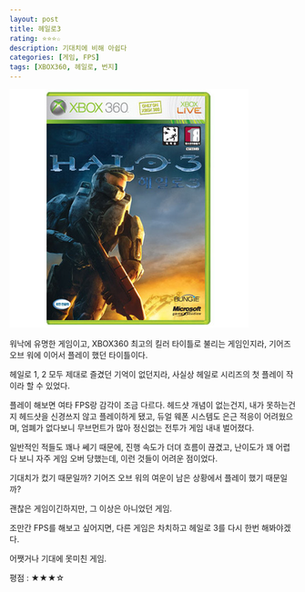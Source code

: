 ```yaml
---
layout: post
title: 헤일로3
rating: ⭐️⭐️⭐️☆
description: 기대치에 비해 아쉽다
categories: [게임, FPS]
tags: [XBOX360, 헤일로, 번지]
---
```


![기어스 오브 워](../../img/2010/halo3.jpg)

워낙에 유명한 게임이고, XBOX360 최고의 킬러 타이틀로 불리는 게임인지라, 기어즈 오브 워에 이어서 플레이 했던 타이틀이다.

헤일로 1, 2 모두 제대로 즐겼던 기억이 없던지라, 사실상 헤일로 시리즈의 첫 플레이 작이라 할 수 있었다.

플레이 해보면 여타 FPS랑 감각이 조금 다르다. 헤드샷 개념이 없는건지, 내가 못하는건지 헤드샷을 신경쓰지 않고 플레이하게 됐고, 듀얼 웨폰 시스템도 은근 적응이 어려웠으며, 엄폐가 없다보니 무브먼트가 많아 정신없는 전투가 게임 내내 벌어졌다.

일반적인 적들도 꽤나 쎄기 때문에, 진행 속도가 더뎌 흐름이 끊겼고, 난이도가 꽤 어렵다 보니 자주 게임 오버 당했는데, 이런 것들이 어려운 점이었다.

기대치가 컸기 때문일까? 기어즈 오브 워의 여운이 남은 상황에서 플레이 했기 때문일까?

괜찮은 게임이긴하지만, 그 이상은 아니었던 게임.

조만간 FPS를 해보고 싶어지면, 다른 게임은 차치하고 헤일로 3를 다시 한번 해봐야겠다. 

어쨋거나 기대에 못미친 게임.

평점 : ★★★☆
